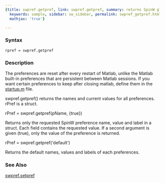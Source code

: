 ```yaml
---
{title: swpref.getpref, link: swpref.getpref, summary: returns SpinW global preferences,
  keywords: sample, sidebar: sw_sidebar, permalink: swpref_getpref.html, folder: swpref,
  mathjax: 'true'}

---
```


### Syntax

`rpref = swpref.getpref`

### Description

The preferences are reset after every restart of Matlab, unlike the
Matlab built-in preferences that are persistent between Matlab sessions.
If you want certain preferences to keep after closing matlab, define them
in the <a href="matlab:edit('startup.m')">startup.m</a> file.
 
swpref.getpref() returns the names and current values for all
preferences. rPref is a struct.
 
rPref = swpref.getpref(pName, {true})
 
Returns only the requested SpinW preference name, value and label in a
struct. Each field contains the requested value. If a second argument is
given (true), only the value of the preference is returned.
 
rPref = swpref.getpref('default')
 
Returns the default names, values and labels of each preferences.
 

### See Also

[swpref.setpref](swpref_setpref.html)

